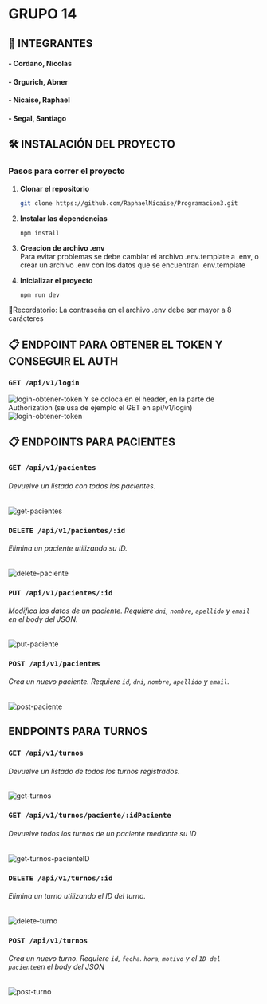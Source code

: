 # GRUPO 14

## 👥 INTEGRANTES 
#### - Cordano, Nicolas
#### - Grgurich, Abner
#### - Nicaise, Raphael
#### - Segal, Santiago

## 🛠️ INSTALACIÓN DEL PROYECTO

### Pasos para correr el proyecto

1. **Clonar el repositorio**

   ```bash
   git clone https://github.com/RaphaelNicaise/Programacion3.git
2. **Instalar las dependencias**
    ```
    npm install
3. **Creacion de archivo .env**  
    Para evitar problemas se debe cambiar el archivo .env.template a .env, o crear un archivo .env con los datos que se encuentran .env.template
4. **Inicializar el proyecto**
    ```bash
    npm run dev

📌Recordatorio: La contraseña en el archivo .env debe ser mayor a 8 carácteres
## 📋 ENDPOINT PARA OBTENER EL TOKEN Y CONSEGUIR EL AUTH

### `GET /api/v1/login`
![login-obtener-token](https://raw.githubusercontent.com/RaphaelNicaise/Programacion3/main/TPS/TP3/images/login/post-login-obtener-token.jpg)
Y se coloca en el header, en la parte de Authorization (se usa de ejemplo el GET en api/v1/login)
![login-obtener-token](https://raw.githubusercontent.com/RaphaelNicaise/Programacion3/main/TPS/TP3/images/login/insertar-token-obtenido.jpg)
## 📋 ENDPOINTS PARA PACIENTES

### `GET /api/v1/pacientes`
###### Devuelve un listado con todos los pacientes.
![get-pacientes](https://raw.githubusercontent.com/RaphaelNicaise/Programacion3/main/TPS/TP3/images/pacientes/get-pacientes.jpg)

### `DELETE /api/v1/pacientes/:id`
###### Elimina un paciente utilizando su ID.
![delete-paciente](https://raw.githubusercontent.com/RaphaelNicaise/Programacion3/main/TPS/TP3/images/pacientes/delete-paciente.jpg)

### `PUT /api/v1/pacientes/:id`
###### Modifica los datos de un paciente. Requiere `dni`, `nombre`, `apellido` y `email` en el body del JSON.
![put-paciente](https://raw.githubusercontent.com/RaphaelNicaise/Programacion3/main/TPS/TP3/images/pacientes/put-paciente.jpg)

### `POST /api/v1/pacientes`
###### Crea un nuevo paciente. Requiere `id`, `dni`, `nombre`, `apellido` y `email`.
![post-paciente](https://raw.githubusercontent.com/RaphaelNicaise/Programacion3/main/TPS/TP3/images/pacientes/post-paciente.jpg)


## ENDPOINTS PARA TURNOS

### `GET /api/v1/turnos`
###### Devuelve un listado de todos los turnos registrados.
![get-turnos](https://raw.githubusercontent.com/RaphaelNicaise/Programacion3/main/TPS/TP3/images/turnos/get-turnos.jpg)

### `GET /api/v1/turnos/paciente/:idPaciente`
###### Devuelve todos los turnos de un paciente mediante su ID
![get-turnos-pacienteID](https://raw.githubusercontent.com/RaphaelNicaise/Programacion3/main/TPS/TP3/images/turnos/get-turnos-idPaciente.jpg)

### `DELETE /api/v1/turnos/:id`
###### Elimina un turno utilizando el ID del turno.
![delete-turno](https://raw.githubusercontent.com/RaphaelNicaise/Programacion3/main/TPS/TP3/images/turnos/delete-turno.jpg)

### `POST /api/v1/turnos`
###### Crea un nuevo turno. Requiere `id`, `fecha`. `hora`, `motivo` y el `ID del paciente`en el body del JSON
![post-turno](https://raw.githubusercontent.com/RaphaelNicaise/Programacion3/main/TPS/TP3/images/turnos/post-turno.jpg)

